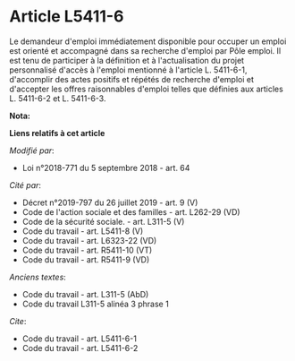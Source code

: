 # Article L5411-6

Le demandeur d'emploi immédiatement disponible pour occuper un emploi est orienté et accompagné dans sa recherche d'emploi
par Pôle emploi. Il est tenu de participer à la définition et à l'actualisation du projet personnalisé d'accès à l'emploi
mentionné à l'article L. 5411-6-1, d'accomplir des actes positifs et répétés de recherche d'emploi et d'accepter les offres
raisonnables d'emploi telles que définies aux articles L. 5411-6-2 et L. 5411-6-3.

**Nota:**



**Liens relatifs à cet article**

_Modifié par_:

  - Loi n°2018-771 du 5 septembre 2018 - art. 64

_Cité par_:

  - Décret n°2019-797 du 26 juillet 2019 - art. 9 (V)
  - Code de l'action sociale et des familles - art. L262-29 (VD)
  - Code de la sécurité sociale. - art. L311-5 (V)
  - Code du travail - art. L5411-8 (V)
  - Code du travail - art. L6323-22 (VD)
  - Code du travail - art. R5411-10 (VT)
  - Code du travail - art. R5411-9 (VD)

_Anciens textes_:

  - Code du travail - art. L311-5 (AbD)
  - Code du travail L311-5 alinéa 3 phrase 1

_Cite_:

  - Code du travail - art. L5411-6-1
  - Code du travail - art. L5411-6-2
